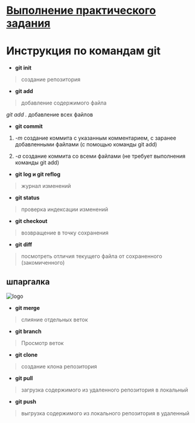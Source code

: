 # [Выполнение практического задания](https://gb.ru/lessons/291039/homework "нажми меня")  

# Инструкция по командам git 

* **git init**

> создание репозитория

* **git add**
 
 > добавление содержимого файла

*git add .* добавление всех файлов

* **git commit**

1. *-m* создание коммита с указанным комментарием, с заранее добавленными файлами (с помощью команды git add)

2. *-a* создание коммита со всеми файлами (не требует выполнения команды git add)

* **git log и git reflog**

> журнал изменений

* **git status**

> проверка индексации изменений

* **git checkout**

> возвращение в точку сохранения

* **git diff**

> посмотреть отличия текущего файла от сохраненного (закомиченного) 


## шпаргалка 

![logo](https://s2.studylib.es/store/data/008825178_1-f39e56009941736933e722fe371a5cd3.png)

* **git merge**
> слияние отдельных веток

* **git branch**
> Просмотр веток

* **git clone**
> создание клона репозитория

* **git pull**
> загрузка содержимого из удаленного репозитория в локальный

* **git push**
> выгрузка содержимого из локального репозитория в удаленный